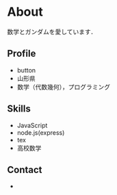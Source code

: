 # About
数学とガンダムを愛しています．

## Profile
- button
- 山形県
- 数学（代数幾何），プログラミング

## Skills
- JavaScript
- node.js(express)
- tex
- 高校数学

## Contact
- 
